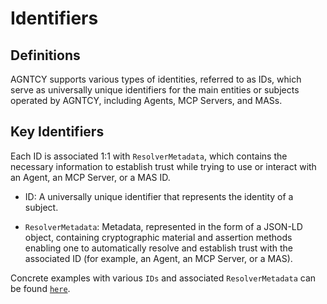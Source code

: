 # Identifiers

## Definitions

AGNTCY supports various types of identities, referred to as IDs, which serve as universally unique identifiers for the main entities or subjects operated by AGNTCY, including Agents, MCP Servers, and MASs.

## Key Identifiers

Each ID is associated 1:1 with `ResolverMetadata`, which contains the necessary information to establish trust while trying to use or interact with an Agent, an MCP Server, or a MAS ID.

- ID: A universally unique identifier that represents the identity of a subject.

- `ResolverMetadata`: Metadata, represented in the form of a JSON-LD object, containing cryptographic material and assertion methods enabling one to automatically resolve and establish trust with the associated ID (for example, an Agent, an MCP Server, or a MAS).

Concrete examples with various `IDs` and associated `ResolverMetadata` can be found [`here`](./identifier_examples.md).
